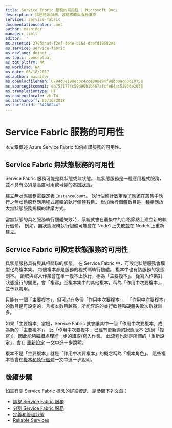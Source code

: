 ```yaml
---
title: Service Fabric 服務的可用性 | Microsoft Docs
description: 描述錯誤偵測、容錯移轉與服務復原
services: service-fabric
documentationcenter: .net
author: masnider
manager: timlt
editor: ''
ms.assetid: 279ba4a4-f2ef-4e4e-b164-daefd10582e4
ms.service: service-fabric
ms.devlang: dotnet
ms.topic: conceptual
ms.tgt_pltfrm: NA
ms.workload: NA
ms.date: 08/18/2017
ms.author: masnider
ms.openlocfilehash: 0794c0e190ecbc4cce808e94f98bb0ac63d1075a
ms.sourcegitcommit: eb75f177fc59d90b1b667afcfe64ac51936e2638
ms.translationtype: HT
ms.contentlocale: zh-TW
ms.lasthandoff: 05/16/2018
ms.locfileid: "34206244"
---
```

# <a name="availability-of-service-fabric-services"></a>Service Fabric 服務的可用性
本文章概述 Azure Service Fabric 如何維護服務的可用性。

## <a name="availability-of-service-fabric-stateless-services"></a>Service Fabric 無狀態服務的可用性
Service Fabric 服務可能是具狀態或無狀態。 無狀態服務是一種應用程式服務，並不具有必須是高度可用或可靠的[本機狀態](service-fabric-concepts-state.md)。

建立無狀態服務需要定義 `InstanceCount`。 執行個體計數定義了應該在叢集中執行之無狀態服務應用程式邏輯的執行個體數目。 增加執行個體數目是一種相應放大無狀態服務規模的建議方式。

當無狀態的具名服務執行個體失敗時，系統就會在叢集中的合格節點上建立新的執行個體。 例如，無狀態服務執行個體可能會在 Node1 上失敗並在 Node5 上重新建立。

## <a name="availability-of-service-fabric-stateful-services"></a>Service Fabric 可設定狀態服務的可用性
具狀態服務具有與其相關聯的狀態。 在 Service Fabric 中，可設定狀態服務會模型化為複本集。 每個複本都是服務的程式碼執行個體。 複本中也有該服務的狀態副本。 讀取與寫入作業會在單一複本上執行，稱為「主要複本」。 從寫入作業對狀態進行的變更，會「複寫」至複本集中的其他複本，稱為「作用中次要複本」，並予以套用。 

只能有一個「主要複本」，但可以有多個「作用中次要複本」。 「作用中次要複本」的數目是可設定的，且複本數目越高，所能容許的並行軟體和硬體失敗次數就越多。

如果「主要複本」當機，Service Fabric 就會讓其中一個「作用中次要複本」成為新的「主要複本」。 此「作用中次要複本」已經有更新過的狀態版本 (透過「複寫」)，因此能夠繼續處理進一步的讀取/寫入作業。 此流程也就是所謂的「重新設定」，會在 [重新設定](service-fabric-concepts-reconfiguration.md) 一文中進一步說明。

複本不是「主要複本」就是「作用中次要複本」的概念稱為「複本角色」。 這些複本皆會在[複本和執行個體](service-fabric-concepts-replica-lifecycle.md)一文中進一步說明。 

## <a name="next-steps"></a>後續步驟
如需有關 Service Fabric 概念的詳細資訊，請參閱下列文章：

- [調整 Service Fabric 服務](service-fabric-concepts-scalability.md)
- [分割 Service Fabric 服務](service-fabric-concepts-partitioning.md)
- [定義和管理狀態](service-fabric-concepts-state.md)
- [Reliable Services](service-fabric-reliable-services-introduction.md)

